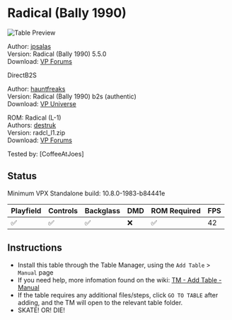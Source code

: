 # Radical (Bally 1990)
![Table Preview](../../images/vpx-rad.jpg)

Author: [jpsalas](https://www.vpforums.org/index.php?showuser=277)  
Version: Radical (Bally 1990) 5.5.0  
Download: [VP Forums](https://www.vpforums.org/index.php?app=downloads&showfile=13694)

DirectB2S

Author: [hauntfreaks](https://vpuniverse.com/profile/5216-hauntfreaks/)  
Version: Radical (Bally 1990) b2s (authentic)  
Download: [VP Universe](https://vpuniverse.com/files/file/10746-radical-bally-1990-b2s-authentic/)

ROM: Radical (L-1)  
Authors: [destruk](https://www.vpforums.org/index.php?showuser=5)  
Version: radcl_l1.zip  
Download: [VP Forums](https://www.vpforums.org/index.php?app=downloads&showfile=951)

Tested by:
[CoffeeAtJoes]

## Status 

Minimum VPX Standalone build: 10.8.0-1983-b84441e

| Playfield | Controls | Backglass | DMD | ROM Required | FPS | 
|-----------|----------|-----------|-----|--------------|-----|
| :white_check_mark: | :white_check_mark: | :white_check_mark: | :x: | :white_check_mark: | 42 |

## Instructions

- Install this table through the Table Manager, using the `Add Table` > `Manual` page
- If you need help, more infomation found on the wiki: [TM - Add Table - Manual](https://github.com/LegendsUnchained/vpx-standalone-alp4k/wiki/%5B04%5D-%F0%9F%A7%A1-TM-%E2%80%90-Other-Features#add-table---manual)
- If the table requires any additional files/steps, click `GO TO TABLE` after adding, and the TM will open to the relevant table folder.
- SKATE! OR! DIE!

